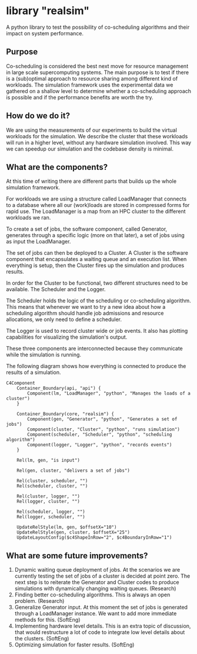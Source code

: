 # library "realsim"

A python library to test the possibility of co-scheduling algorithms and their
impact on system performance.

## Purpose
Co-scheduling is considered the best next move for resource management in large
scale supercomputing systems. The main purpose is to test if there is a
(sub)optimal approach to resource sharing among different kind of workloads. The
simulation framework uses the experimental data we gathered on a shallow level
to determine whether a co-scheduling approach is possible and if the performance
benefits are worth the try.

## How do we do it?
We are using the measurements of our experiments to build the virtual workloads
for the simulation. We describe the cluster that these workloads will run in a
higher level, without any hardware simulation involved. This way we can speedup
our simulation and the codebase density is minimal.

## What are the components?
At this time of writing there are different parts that builds up the whole
simulation framework.

For workloads we are using a structure called LoadManager that connects to a
database where all our (work)loads are stored in compressed forms for rapid use.
The LoadManager is a map from an HPC cluster to the different workloads we ran.

To create a set of jobs, the software component, called Generator, generates
through a specific logic (more on that later), a set of jobs using as input the
LoadManager.

The set of jobs can then be deployed to a Cluster. A Cluster is the software
component that encapsulates a waiting queue and an execution list. When
everything is setup, then the Cluster fires up the simulation and produces
results.

In order for the Cluster to be functional, two different structures need to be
available. The Scheduler and the Logger.

The Scheduler holds the logic of the scheduling or co-scheduling algorithm. This
means that whenever we want to try a new idea about how a scheduling algorithm
should handle job admissions and resource allocations, we only need to define a
scheduler.

The Logger is used to record cluster wide or job events. It also has plotting
capabilities for visualizing the simulation's output.

These three components are interconnected because they communicate while the
simulation is running.

The following diagram shows how everything is connected to produce the results
of a simulation.

```mermaid
C4Component
    Container_Boundary(api, "api") {
        Component(lm, "LoadManager", "python", "Manages the loads of a cluster")
    }

    Container_Boundary(core, "realsim") {
        Component(gen, "Generator", "python", "Generates a set of jobs")
        Component(cluster, "Cluster", "python", "runs simulation")
        Component(scheduler, "Scheduler", "python", "scheduling algorithm")
        Component(logger, "Logger", "python", "records events")
    }

    Rel(lm, gen, "is input")

    Rel(gen, cluster, "delivers a set of jobs")

    Rel(cluster, scheduler, "")
    Rel(scheduler, cluster, "")

    Rel(cluster, logger, "")
    Rel(logger, cluster, "")

    Rel(scheduler, logger, "")
    Rel(logger, scheduler, "")

    UpdateRelStyle(lm, gen, $offsetX="10")
    UpdateRelStyle(gen, cluster, $offsetX="25")
    UpdateLayoutConfig($c4ShapeInRow="2", $c4BoundaryInRow="1")
```

## What are some future improvements?

1. Dynamic waiting queue deployment of jobs. At the scenarios we are currently
   testing the set of jobs of a cluster is decided at point zero. The next step
   is to reiterate the Generator and Cluster codes to produce simulations with
   dynamically changing waiting queues. (Research)
2. Finding better co-scheduling algorithms. This is always an open problem.
   (Research)
3. Generalize Generator input. At this moment the set of jobs is generated
   through a LoadManager instance. We want to add more immediate methods for
   this. (SoftEng)
4. Implementing hardware level details. This is an extra topic of discussion,
   that would restructure a lot of code to integrate low level details about the
   clusters. (SoftEng)
5. Optimizing simulation for faster results. (SoftEng)
